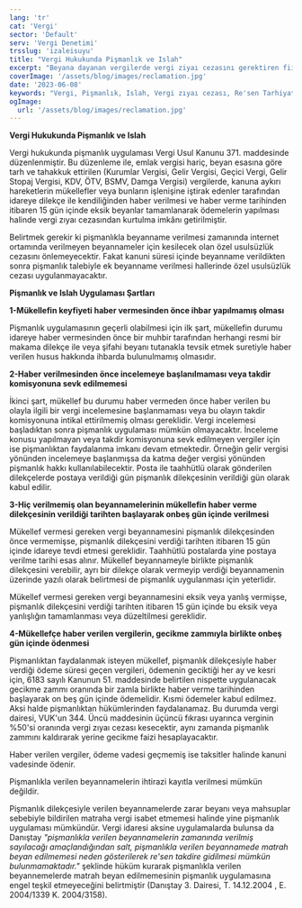 ```yaml
---
lang: 'tr'
cat: 'Vergi'
sector: 'Default'
serv: 'Vergi Denetimi'
trsslug: 'izaleisuyu'
title: "Vergi Hukukunda Pişmanlık ve Islah"
excerpt: "Beyana dayanan vergilerde vergi ziyaı cezasını gerektiren fiilleri işleyen mükellefler ve bunların işlenişine iştirak eden kişilerin durumu kendiliğinden idareye dilekçe ile haber vermesi ve diğer şartları karşılaması halinde vergi ziyaı cezası kesilmez."
coverImage: '/assets/blog/images/reclamation.jpg'
date: '2023-06-08'
keywords: "Vergi, Pişmanlık, Islah, Vergi zıyaı cezası, Re'sen Tarhiyat"
ogImage:
  url: '/assets/blog/images/reclamation.jpg'
---
```


**Vergi Hukukunda Pişmanlık ve Islah**

Vergi hukukunda pişmanlık uygulaması Vergi Usul Kanunu 371. maddesinde düzenlenmiştir. Bu düzenleme ile, emlak vergisi hariç, beyan esasına göre tarh ve tahakkuk ettirilen (Kurumlar Vergisi, Gelir Vergisi, Geçici Vergi, Gelir Stopaj Vergisi, KDV, ÖTV, BSMV, Damga Vergisi) vergilerde, kanuna aykırı hareketlerin mükellefler veya bunların işlenişine iştirak edenler tarafından idareye dilekçe ile kendiliğinden haber verilmesi ve haber verme tarihinden itibaren 15 gün içinde eksik beyanlar tamamlanarak ödemelerin yapılması halinde vergi zıyaı cezasından kurtulma imkânı getirilmiştir.

Belirtmek gerekir ki pişmanlıkla beyanname verilmesi zamanında internet ortamında verilmeyen beyannameler için kesilecek olan özel usulsüzlük cezasını önlemeyecektir. Fakat kanuni süresi içinde beyanname verildikten sonra pişmanlık talebiyle ek beyanname verilmesi hallerinde özel usulsüzlük cezası uygulanmayacaktır.

**Pişmanlık ve Islah Uygulaması Şartları**

**1-Mükellefin keyfiyeti haber vermesinden önce ihbar yapılmamış olması**

Pişmanlık uygulamasının geçerli olabilmesi için ilk şart, mükellefin durumu idareye haber vermesinden önce bir muhbir tarafından herhangi resmi bir makama dilekçe ile veya şifahi beyanı tutanakla tevsik etmek suretiyle haber verilen husus hakkında ihbarda bulunulmamış olmasıdır.

**2-Haber verilmesinden önce incelemeye başlanılmaması veya takdir komisyonuna sevk edilmemesi**

İkinci şart, mükellef bu durumu haber vermeden önce haber verilen bu olayla ilgili bir vergi incelemesine başlanmaması veya bu olayın takdir komisyonuna intikal ettirilmemiş olması gereklidir. Vergi incelemesi başladıktan sonra pişmanlık uygulaması mümkün olmayacaktır. İnceleme konusu yapılmayan veya takdir komisyonuna sevk edilmeyen vergiler için ise pişmanlıktan faydalanma imkanı devam etmektedir. Örneğin gelir vergisi yönünden incelemeye başlanmışsa da katma değer vergisi yönünden pişmanlık hakkı kullanılabilecektir. Posta ile taahhütlü olarak gönderilen dilekçelerde postaya verildiği gün pişmanlık dilekçesinin verildiği gün olarak kabul edilir.

**3-Hiç verilmemiş olan beyannamelerinin mükellefin haber verme dilekçesinin verildiği tarihten başlayarak onbeş gün içinde verilmesi**

Mükellef vermesi gereken vergi beyannamesini pişmanlık dilekçesinden önce vermemişse, pişmanlık dilekçesini verdiği tarihten itibaren 15 gün içinde idareye tevdi etmesi gereklidir. Taahhütlü postalarda yine postaya verilme tarihi esas alınır. Mükellef beyannameyle birlikte pişmanlık dilekçesini verebilir, ayrı bir dilekçe olarak vermeyip verdiği beyannamenin üzerinde yazılı olarak belirtmesi de pişmanlık uygulanması için yeterlidir.

Mükellef vermesi gereken vergi beyannamesini eksik veya yanlış vermişse, pişmanlık dilekçesini verdiği tarihten itibaren 15 gün içinde bu eksik veya yanlışlığın tamamlanması veya düzeltilmesi gereklidir.

**4-Mükellefçe haber verilen vergilerin, gecikme zammıyla birlikte onbeş gün içinde ödenmesi**

Pişmanlıktan faydalanmak isteyen mükellef, pişmanlık dilekçesiyle haber verdiği ödeme süresi geçen vergileri, ödemenin geciktiği her ay ve kesri için, 6183 sayılı Kanunun 51. maddesinde belirtilen nispette uygulanacak gecikme zammı oranında bir zamla birlikte haber verme tarihinden başlayarak on beş gün içinde ödemelidir. Kısmi ödemeler kabul edilmez. Aksi halde pişmanlıktan hükümlerinden faydalanamaz. Bu durumda vergi dairesi, VUK'un 344. Üncü maddesinin üçüncü fıkrası uyarınca verginin %50'si oranında vergi zıyaı cezası kesecektir, aynı zamanda pişmanlık zammını kaldırarak yerine gecikme faizi hesaplayacaktır.

Haber verilen vergiler, ödeme vadesi geçmemiş ise taksitler halinde kanuni vadesinde ödenir.

Pişmanlıkla verilen beyannamelerin ihtirazi kayıtla verilmesi mümkün değildir.

Pişmanlık dilekçesiyle verilen beyannamelerde zarar beyanı veya mahsuplar sebebiyle bildirilen matraha vergi isabet etmemesi halinde yine pişmanlık uygulaması mümkündür. Vergi idaresi aksine uygulamalarda bulunsa da Danıştay _"pişmanlıkla verilen beyannamelerin zamanında verilmiş sayılacağı amaçlandığından salt, pişmanlıkla verilen beyannamede matrah beyan edilmemesi neden gösterilerek re'sen takdire gidilmesi mümkün bulunmamaktadır."_ şeklinde hüküm kurarak pişmanlıkla verilen beyannemelerde matrah beyan edilmemesinin pişmanlık uygulamasına engel teşkil etmeyeceğini belirtmiştir (Danıştay 3. Dairesi, T. 14.12.2004 , E. 2004/1339 K. 2004/3158).